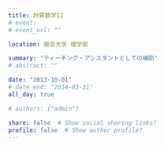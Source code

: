 ```yaml
---
title: 計算数学II
# event: 
# event_url: ""

location: 東京大学 理学部

summary: "ティーチング・アシスタントとしての補助"
# abstract: ""

date: "2013-10-01"
# date_end: "2014-03-31"
all_day: true

# authors: ["admin"]

share: false  # Show social sharing links?
profile: false  # Show author profile?
---
```


